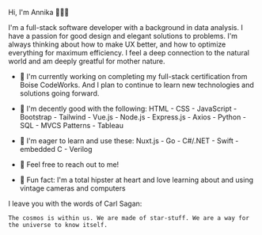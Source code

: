 Hi, I'm Annika 👩🏼‍💻

I'm a full-stack software developer with a background in data analysis. I have a passion for good design and elegant solutions to problems. I'm always thinking about how to make UX better, and how to optimize everything for maximum efficiency. I feel a deep connection to the natural world and am deeply greatful for mother nature.

- 📜 I'm currently working on completing my full-stack certification from Boise CodeWorks. And I plan to continue to learn new technologies and solutions going forward.

- 🌳 I'm decently good with the following: HTML - CSS - JavaScript - Bootstrap - Tailwind - Vue.js - Node.js - Express.js - Axios - Python - SQL - MVCS Patterns - Tableau

- 🗻 I'm eager to learn and use these: Nuxt.js - Go - C#/.NET - Swift - embedded C - Verilog

 - 💬 Feel free to reach out to me!

  - 📸 Fun fact: I'm a total hipster at heart and love learning about and using vintage cameras and computers

I leave you with the words of Carl Sagan:
  ```
  The cosmos is within us. We are made of star-stuff. We are a way for the universe to know itself.
  ```
